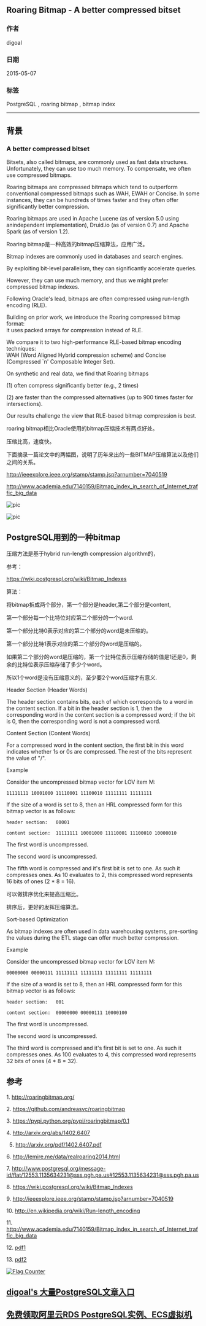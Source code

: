 ## Roaring Bitmap - A better compressed bitset  
           
### 作者          
digoal          
          
### 日期                          
2015-05-07                         
                          
### 标签                          
PostgreSQL , roaring bitmap , bitmap index      
          
----          
          
## 背景        
### A better compressed bitset  
  
Bitsets, also called bitmaps, are commonly used as fast data structures. Unfortunately, they can use too much memory. To compensate, we often use compressed bitmaps.  
  
Roaring bitmaps are compressed bitmaps which tend to outperform conventional compressed bitmaps such as WAH, EWAH or Concise. In some instances, they can be hundreds of times faster and they often offer significantly better compression.  
  
Roaring bitmaps are used in Apache Lucene (as of version 5.0 using anindependent implementation), Druid.io (as of version 0.7) and Apache Spark (as of version 1.2).  
  
Roaring bitmap是一种高效的bitmap压缩算法，应用广泛。  
  
Bitmap indexes are commonly used in databases and search engines.   
  
By exploiting bit-level parallelism, they can significantly accelerate queries.   
  
However, they can use much memory, and thus we might prefer compressed bitmap indexes.   
  
Following Oracle's lead, bitmaps are often compressed using run-length encoding (RLE).   
  
Building on prior work, we introduce the Roaring compressed bitmap format:   
it uses packed arrays for compression instead of RLE.   
  
We compare it to two high-performance RLE-based bitmap encoding techniques:   
WAH (Word Aligned Hybrid compression scheme) and Concise (Compressed `n' Composable Integer Set).   
  
On synthetic and real data, we find that Roaring bitmaps  
  
 (1) often compress significantly better (e.g., 2 times)   
  
 (2) are faster than the compressed alternatives (up to 900 times faster for intersections).   
  
Our results challenge the view that RLE-based bitmap compression is best.  
  
roaring bitmap相比Oracle使用的bitmap压缩技术有两点好处。  
  
压缩比高，速度快。  
  
下面摘录一篇论文中的两幅图，说明了历年来出的一些BITMAP压缩算法以及他们之间的关系。  
  
http://ieeexplore.ieee.org/stamp/stamp.jsp?arnumber=7040519  
  
http://www.academia.edu/7140159/Bitmap_index_in_search_of_Internet_traffic_big_data  
  
![pic](20150507_01_pic_001.png)  
  
![pic](20150507_01_pic_002.png)  
  
## PostgreSQL用到的一种bitmap

压缩方法是基于hybrid run-length compression algorithm的，  
  
参考：  
  
https://wiki.postgresql.org/wiki/Bitmap_Indexes  
  
算法：  
  
将bitmap拆成两个部分，第一个部分是header,第二个部分是content,  
  
第一个部分每一个比特位对应第二个部分的一个word.  
  
第一个部分比特0表示对应的第二个部分的word是未压缩的。  
  
第一个部分比特1表示对应的第二个部分的word是压缩的。  
  
如果第二个部分的word是压缩的，第一个比特位表示压缩存储的值是1还是0，剩余的比特位表示压缩存储了多少个word。  
  
所以1个word是没有压缩意义的，至少要2个word压缩才有意义.  
  
Header Section (Header Words)  
  
The header section contains bits, each of which corresponds to a word in the content section. If a bit in the header section is 1, then the corresponding word in the content section is a compressed word; if the bit is 0, then the corresponding word is not a compressed word.  
  
  
Content Section (Content Words)  
  
For a compressed word in the content section, the first bit in this word indicates whether 1s or 0s are compressed. The rest of the bits represent the value of "<the number of bits>/<word size>".  
  
Example  
  
Consider the uncompressed bitmap vector for LOV item M:  
  
```  
11111111 10001000 11110001 11100010 11111111 11111111  
```  
  
If the size of a word is set to 8, then an HRL compressed form for this bitmap vector is as follows:  
  
```  
header section:   00001  
  
content section:  11111111 10001000 11110001 11100010 10000010  
```  
  
The first word is uncompressed.  
  
The second word is uncompressed.  
  
The fifth word is compressed and it's first bit is set to one. As such it compresses ones. As 10 evaluates to 2, this compressed word represents 16 bits of ones (2 * 8 = 16).  
  
可以做排序优化来提高压缩比。  
  
排序后，更好的发挥压缩算法。  
  
Sort-based Optimization  
  
As bitmap indexes are often used in data warehousing systems, pre-sorting the values during the ETL stage can offer much better compression.  
  
Example  
  
Consider the uncompressed bitmap vector for LOV item M:  
  
```  
00000000 00000111 11111111 11111111 11111111 11111111  
```  
  
If the size of a word is set to 8, then an HRL compressed form for this bitmap vector is as follows:  
  
```  
header section:   001  
  
content section:  00000000 00000111 10000100  
```  
  
The first word is uncompressed.  
  
The second word is uncompressed.  
  
The third word is compressed and it's first bit is set to one. As such it compresses ones. As 100 evaluates to 4, this compressed word represents 32 bits of ones (4 * 8 = 32).  
  
## 参考  
1\. http://roaringbitmap.org/  
  
2\. https://github.com/andreasvc/roaringbitmap  
  
3\. https://pypi.python.org/pypi/roaringbitmap/0.1  
  
4\. http://arxiv.org/abs/1402.6407  
  
5. http://arxiv.org/pdf/1402.6407.pdf  
  
6\. http://lemire.me/data/realroaring2014.html  
  
7\. http://www.postgresql.org/message-id/flat/12553.1135634231@sss.pgh.pa.us#12553.1135634231@sss.pgh.pa.us  
  
8\. https://wiki.postgresql.org/wiki/Bitmap_Indexes  
  
9\. http://ieeexplore.ieee.org/stamp/stamp.jsp?arnumber=7040519  
  
10\. http://en.wikipedia.org/wiki/Run-length_encoding  
  
11\. http://www.academia.edu/7140159/Bitmap_index_in_search_of_Internet_traffic_big_data  
  
12\. [pdf1](20150507_01_pdf_001.pdf)  
  
13\. [pdf2](20150507_01_pdf_002.pdf)  
  
<a rel="nofollow" href="http://info.flagcounter.com/h9V1"  ><img src="http://s03.flagcounter.com/count/h9V1/bg_FFFFFF/txt_000000/border_CCCCCC/columns_2/maxflags_12/viewers_0/labels_0/pageviews_0/flags_0/"  alt="Flag Counter"  border="0"  ></a>  
  
  
  
  
  
  
## [digoal's 大量PostgreSQL文章入口](https://github.com/digoal/blog/blob/master/README.md "22709685feb7cab07d30f30387f0a9ae")
  
  
## [免费领取阿里云RDS PostgreSQL实例、ECS虚拟机](https://free.aliyun.com/ "57258f76c37864c6e6d23383d05714ea")
  
